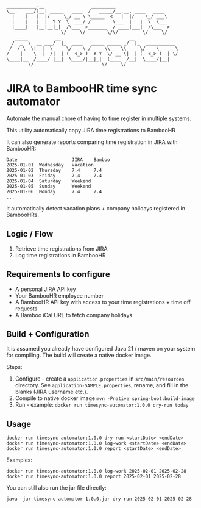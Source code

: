 ```
___________.__                 _________                       
\__    ___/|__| _____   ____  /   _____/__.__. ____   ____     
  |    |   |  |/     \_/ __ \ \_____  <   |  |/    \_/ ___\    
  |    |   |  |  Y Y  \  ___/ /        \___  |   |  \  \___    
  |____|   |__|__|_|  /\___  >_______  / ____|___|  /\___  >   
                    \/     \/        \/\/         \/     \/    
   _____          __                         __                
  /  _  \  __ ___/  |_  ____   _____ _____ _/  |_  ___________ 
 /  /_\  \|  |  \   __\/  _ \ /     \\__  \\   __\/  _ \_  __ \
/    |    \  |  /|  | (  <_> )  Y Y  \/ __ \|  | (  <_> )  | \/
\____|__  /____/ |__|  \____/|__|_|  (____  /__|  \____/|__|   
        \/                         \/     \/                                                                                      
```
#  JIRA to BambooHR time sync automator
Automate the manual chore of having to time register in multiple systems.

This utility automatically copy JIRA time registrations to BambooHR

It can also generate reports comparing time registration in JIRA with BambooHR: 
```
Date					JIRA	Bamboo
2025-01-01	Wednesday	Vacation
2025-01-02	Thursday 	7.4		7.4
2025-01-03	Friday   	7.4		7.4
2025-01-04	Saturday 	Weekend
2025-01-05	Sunday   	Weekend
2025-01-06	Monday   	7.4		7.4
...
```
It automatically detect vacation plans + company holidays registered in BambooHRs.

## Logic / Flow
1. Retrieve time registrations from JIRA
2. Log time registrations in BambooHR

## Requirements to configure
- A personal JIRA API key
- Your BambooHR employee number
- A BambooHR API key with access to your time registrations + time off requests
- A Bamboo iCal URL to fetch company holidays

## Build + Configuration
It is assumed you already have configured Java 21 / maven on your system for compiling. The build will create a native docker image.

Steps:
1. Configure - create a `application.properties` in `src/main/resources` directory. See `application-SAMPLE.properties`, rename, and fill in the blanks (JIRA username etc.).
2. Compile to native docker image `mvn -Pnative spring-boot:build-image`
3. Run - example: `docker run timesync-automator:1.0.0 dry-run today`

## Usage
```
docker run timesync-automator:1.0.0 dry-run <startDate> <endDate>
docker run timesync-automator:1.0.0 log-work <startDate> <endDate>
docker run timesync-automator:1.0.0 report <startDate> <endDate>
```

Examples:
```
docker run timesync-automator:1.0.0 log-work 2025-02-01 2025-02-28
docker run timesync-automator:1.0.0 report 2025-02-01 2025-02-28
```
You can still also run the jar file directly:
```
java -jar timesync-automator-1.0.0.jar dry-run 2025-02-01 2025-02-28 
```

